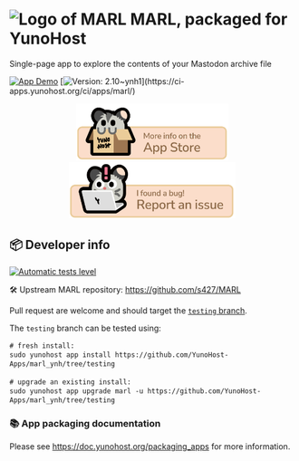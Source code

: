 <!--
N.B.: This README was automatically generated by <https://github.com/YunoHost/apps_tools/blob/main/readme_generator>
It shall NOT be edited by hand.
-->

<h1>
  <img src="https://raw.githubusercontent.com/YunoHost/apps/main/logos/marl.png" width="32px" alt="Logo of MARL">
  MARL, packaged for YunoHost
</h1>

Single-page app to explore the contents of your Mastodon archive file

[![App Demo](https://img.shields.io/badge/App_Demo-blue?style=for-the-badge)](https://s427.github.io/MARL)
[![Version: 2.10~ynh1](https://img.shields.io/badge/Version-2.10~ynh1-rgba(0,150,0,1)?style=for-the-badge)](https://ci-apps.yunohost.org/ci/apps/marl/)

<div align="center">
<a href="https://apps.yunohost.org/app/marl"><img height="100px" src="https://github.com/YunoHost/yunohost-artwork/raw/refs/heads/main/badges/neopossum-badges/badge_more_info_on_the_appstore.svg"/></a>
<a href="https://github.com/YunoHost-Apps/marl_ynh/issues"><img height="100px" src="https://github.com/YunoHost/yunohost-artwork/raw/refs/heads/main/badges/neopossum-badges/badge_report_an_issue.svg"/></a>
</div>

## 📦 Developer info

[![Automatic tests level](https://apps.yunohost.org/badge/cilevel/marl)](https://ci-apps.yunohost.org/ci/apps/marl/)

🛠️ Upstream MARL repository: <https://github.com/s427/MARL>

Pull request are welcome and should target the [`testing` branch](https://github.com/YunoHost-Apps/marl_ynh/tree/testing).

The `testing` branch can be tested using:
```
# fresh install:
sudo yunohost app install https://github.com/YunoHost-Apps/marl_ynh/tree/testing

# upgrade an existing install:
sudo yunohost app upgrade marl -u https://github.com/YunoHost-Apps/marl_ynh/tree/testing
```

### 📚 App packaging documentation

Please see <https://doc.yunohost.org/packaging_apps> for more information.